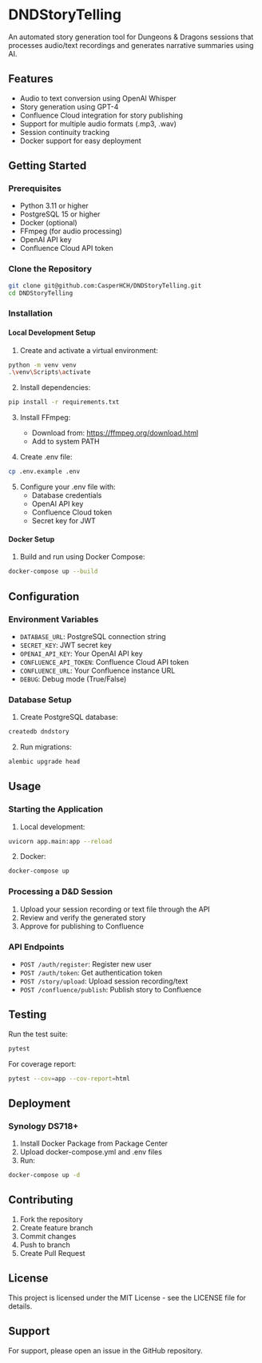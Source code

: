 # DNDStoryTelling

An automated story generation tool for Dungeons & Dragons sessions that processes audio/text recordings and generates narrative summaries using AI.

## Features

- Audio to text conversion using OpenAI Whisper
- Story generation using GPT-4
- Confluence Cloud integration for story publishing
- Support for multiple audio formats (.mp3, .wav)
- Session continuity tracking
- Docker support for easy deployment

## Getting Started

### Prerequisites

- Python 3.11 or higher
- PostgreSQL 15 or higher
- Docker (optional)
- FFmpeg (for audio processing)
- OpenAI API key
- Confluence Cloud API token

### Clone the Repository

```bash
git clone git@github.com:CasperHCH/DNDStoryTelling.git
cd DNDStoryTelling
```

### Installation

#### Local Development Setup

1. Create and activate a virtual environment:
```bash
python -m venv venv
.\venv\Scripts\activate
```

2. Install dependencies:
```bash
pip install -r requirements.txt
```

3. Install FFmpeg:
   - Download from: https://ffmpeg.org/download.html
   - Add to system PATH

4. Create .env file:
```bash
cp .env.example .env
```

5. Configure your .env file with:
   - Database credentials
   - OpenAI API key
   - Confluence Cloud token
   - Secret key for JWT

#### Docker Setup

1. Build and run using Docker Compose:
```bash
docker-compose up --build
```

## Configuration

### Environment Variables

- `DATABASE_URL`: PostgreSQL connection string
- `SECRET_KEY`: JWT secret key
- `OPENAI_API_KEY`: Your OpenAI API key
- `CONFLUENCE_API_TOKEN`: Confluence Cloud API token
- `CONFLUENCE_URL`: Your Confluence instance URL
- `DEBUG`: Debug mode (True/False)

### Database Setup

1. Create PostgreSQL database:
```bash
createdb dndstory
```

2. Run migrations:
```bash
alembic upgrade head
```

## Usage

### Starting the Application

1. Local development:
```bash
uvicorn app.main:app --reload
```

2. Docker:
```bash
docker-compose up
```

### Processing a D&D Session

1. Upload your session recording or text file through the API
2. Review and verify the generated story
3. Approve for publishing to Confluence

### API Endpoints

- `POST /auth/register`: Register new user
- `POST /auth/token`: Get authentication token
- `POST /story/upload`: Upload session recording/text
- `POST /confluence/publish`: Publish story to Confluence

## Testing

Run the test suite:

```bash
pytest
```

For coverage report:

```bash
pytest --cov=app --cov-report=html
```

## Deployment

### Synology DS718+

1. Install Docker Package from Package Center
2. Upload docker-compose.yml and .env files
3. Run:
```bash
docker-compose up -d
```

## Contributing

1. Fork the repository
2. Create feature branch
3. Commit changes
4. Push to branch
5. Create Pull Request

## License

This project is licensed under the MIT License - see the LICENSE file for details.

## Support

For support, please open an issue in the GitHub repository.